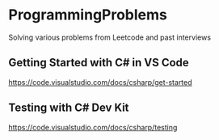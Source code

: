 # ProgrammingProblems
Solving various problems from Leetcode and past interviews

## Getting Started with C# in VS Code
https://code.visualstudio.com/docs/csharp/get-started

## Testing with C# Dev Kit
https://code.visualstudio.com/docs/csharp/testing
